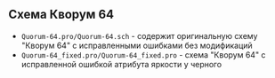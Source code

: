 ## Схема Кворум 64

  - `Quorum-64.pro/Quorum-64.sch` - содержит оригинальную схему "Кворум 64" с исправленными ошибками без модификаций
  - `Quorum-64_fixed.pro/Quorum-64_fixed.pro` - схема "Кворум 64" с исправленной ошибкой атрибута яркости у черного
